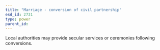 ```yaml
---
title: "Marriage - conversion of civil partnership"
esd_id: 2731
type: power
parent_id:  
---
```


Local authorities may provide secular services or ceremonies following conversions.

